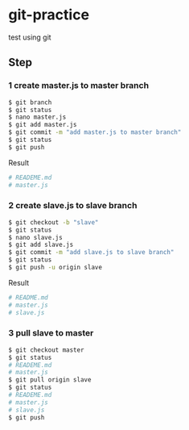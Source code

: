 # git-practice
test using git

## Step
### 1 create master.js to master branch
```bash
$ git branch 
$ git status
$ nano master.js
$ git add master.js
$ git commit -m "add master.js to master branch"
$ git status
$ git push
```
Result
```bash
# READEME.md
# master.js
```

### 2 create slave.js to slave branch
```bash
$ git checkout -b "slave"
$ git status
$ nano slave.js
$ git add slave.js
$ git commit -m "add slave.js to slave branch"
$ git status
$ git push -u origin slave
```
Result
```bash
# README.md
# master.js
# slave.js
```

### 3 pull slave to master
```bash
$ git checkout master
$ git status
# READEME.md
# master.js
$ git pull origin slave
$ git status
# READEME.md
# master.js
# slave.js
$ git push
```